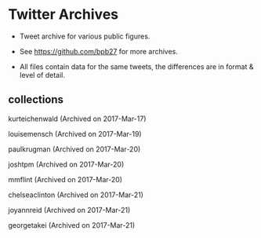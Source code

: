 # Twitter Archives

+ Tweet archive for various public figures.

+ See https://github.com/bpb27 for more archives.

+ All files contain data for the same tweets, the differences are in format & level of detail. 

## collections

kurteichenwald (Archived on 2017-Mar-17)

louisemensch (Archived on 2017-Mar-19)

paulkrugman (Archived on 2017-Mar-20)

joshtpm (Archived on 2017-Mar-20)

mmflint (Archived on 2017-Mar-20)

chelseaclinton (Archived on 2017-Mar-21)

joyannreid (Archived on 2017-Mar-21)

georgetakei (Archived on 2017-Mar-21)
